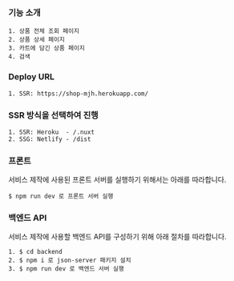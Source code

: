 ### 기능 소개
    1. 상품 전체 조회 페이지 
    2. 상품 상세 페이지
    3. 카트에 담긴 상품 페이지
    4. 검색

### Deploy URL
    1. SSR: https://shop-mjh.herokuapp.com/

### SSR 방식을 선택하여 진행
    1. SSR: Heroku  - /.nuxt 
    2. SSG: Netlify - /dist

### 프론트
서비스 제작에 사용된 프론트 서버를 실행하기 위해서는 아래를 따라합니다.

    $ npm run dev 로 프론트 서버 실행

### 백엔드 API
서비스 제작에 사용할 백엔드 API를 구성하기 위해 아래 절차를 따라합니다.

    1. $ cd backend
    2. $ npm i 로 json-server 패키지 설치
    3. $ npm run dev 로 백엔드 서버 실행
